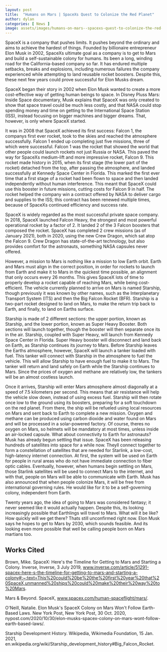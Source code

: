 ```yaml
---
layout: post
title:  "Humans on Mars | SpaceXs Quest to Colonize the Red Planet"
author: dylan
categories: [ News ]
image: assets/images/humans-on-mars--spacexs-quest-to-colonize-the-red-planet.jpg
---
```


 

SpaceX is a company that pushes limits. It pushes beyond the ordinary and aims to achieve the hardest of things. Founded by billionaire entrepreneur Elon Musk in 2002, SpaceXs ultimate goal as a company is to get to Mars and build a self-sustainable colony for humans. Its been a long, winding road for the California-based company so far. It has endured multiple setbacks, breaks and explosions, including numerous failures the company experienced while attempting to land reusable rocket boosters. Despite this, these next few years could prove successful for Elon Musks dream.

SpaceX began their story in 2002 when Elon Musk wanted to create a more cost-effective way of getting human beings to space. In Disney Pluss Mars: Inside Space documentary, Musk  explains that SpaceX was only created to show that space travel could be much less costly, and that NASA could stop spending money and time on getting to the International Space Station (ISS), instead focusing on bigger machines and bigger dreams. That, however, is only where SpaceX started. 

It was in 2008 that SpaceX achieved its first success: Falcon 1, the companys first ever rocket, took to the skies and reached the atmosphere successfully. Falcon 1 ended up completing just five missions, three of which were successful. Falcon 1 was the rocket that showed the world that other people could launch rockets  not just Russia or NASA. This paved the way for SpaceXs medium-lift and more impressive rocket, Falcon 9. This rocket made history in 2015, when its first stage (the lower part of the rocket) detached from the top, after passing the atmosphere, and landed successfully at Kennedy Space Center in Florida. This marked the first ever time that a first stage of a rocket had been flown to space and then landed independently without human interference. This meant that SpaceX could use this booster in future missions, cutting costs for Falcon 9 in half. The rocket helped the company win a contract offered by NASA to deliver cargo and supplies to the ISS; this contract has been renewed multiple times, because of SpaceXs continued efficiency and success rate. 

SpaceX is widely regarded as the most successful private space company. In 2018, SpaceX launched Falcon Heavy, the strongest and most powerful operational rocket by a factor of 2. It landed 2 of the 3 Falcon boosters that composed the rocket. SpaceX has completed 2 crew missions (as of January 2021), both in 2020, using the new Crew Dragon, which sat atop the Falcon 9. Crew Dragon has state-of-the-art technology, but also provides comfort for the astronauts, something NASA capsules never offered. 

However, a mission to Mars is nothing like a mission to low Earth orbit. Earth and Mars must align in the correct position, in order for rockets to launch from Earth and make it to Mars in the quickest time possible, an alignment that only occurs every 26 months. This gives SpaceX lots of time to properly develop a rocket capable of reaching Mars, while being cost-efficient. The vehicle currently planned to arrive on Mars is named Starship, though previously it was known by other names, such as the Interplanetary Transport System (ITS) and then the Big Falcon Rocket (BFR). Starship is a two-part rocket designed to land on Mars, to make the return trip back to Earth, and finally, to land on Earths surface.  

Starship is made of 2 different sections: the upper portion, known as Starship, and the lower portion, known as Super Heavy Booster. Both sections will launch together, though the booster will then separate once its in the air. Starship, coupled with Super Heavy, will launch from Kennedy Space Center in Florida. Super Heavy booster will disconnect and land back on Earth, as Starship continues its journey to Mars. Before Starship leaves the Earths atmosphere, however, SpaceX will launch a tanker loaded with fuel. This tanker will connect with Starship in the atmosphere to fuel the vehicle. This will allow Starship to have enough fuel to make it to Mars. The tanker will return and land safely on Earth while the Starship continues to Mars. Since the prices of oxygen and methane are relatively low, the tankers will be an almost costless launch. 

Once it arrives, Starship will enter Mars atmosphere almost diagonally at a speed of 7.5 kilometers per second. This means that air resistance will help the vehicle slow down, instead of using excess fuel. Starship will then rotate once low to the ground using its boosters, preparing for a soft touchdown on the red planet. From there, the ship will be refueled using local resources on Mars and sent back to Earth to complete a new mission. Oxygen and methane can be produced using carbon dioxide and water found on Mars and will be processed in a solar-powered factory. Of course, theres no oxygen on Mars, so helmets will be mandatory at most times, unless inside an air-locked capsule. What about connectivity to Earth for astronauts? Musk has already begun settling that issue. SpaceX has been releasing hundreds of satellites into space for a while now. Theyll connect together to form a constellation of satellites that are needed for Starlink, a low-cost, high-latency internet connection. At first, the system will be used on Earth for people in rural areas who do not have immediate connection to fiber optic cables. Eventually, however, when humans begin settling on Mars, those Starlink satellites will be used to connect Mars to the internet, and with that, people on Mars will be able to communicate with Earth. Musk has also announced that when people colonize Mars, it will be free from international governing rules. He would like for it to be a self-governing colony, independent from Earth. 

Twenty years ago, the idea of going to Mars was considered fantasy; it never seemed like it would actually happen. Despite this, its looking increasingly possible that Earthlings will travel to Mars. What will it be like? How quickly will we get there? Thats still unconfirmed right now. Elon Musk says he hopes to get to Mars by 2030, which sounds feasible.  And its looking even more possible that well be calling people born on Mars martians too. 

## Works Cited

Brown, Mike. SpaceX: Here's the Timeline for Getting to Mars and Starting a Colony. Inverse, Inverse, 3 July 2019, www.inverse.com/article/51291-spacex-here-s-the-timeline-for-getting-to-mars-and-starting-a-colony#:~:text=This%20could%20be%20the%20first%20year%20that%20SpaceX,unmanned%20ships%20could%20make%20their%20way%20to%20Mars. 

Mars & Beyond. SpaceX, www.spacex.com/human-spaceflight/mars/. 

O'Neill, Natalie. Elon Musk's SpaceX Colony on Mars Won't Follow Earth-Based Laws. New York Post, New York Post, 30 Oct. 2020, nypost.com/2020/10/30/elon-musks-spacex-colony-on-mars-wont-follow-earth-based-laws/. 

Starship Development History. Wikipedia, Wikimedia Foundation, 15 Jan. 2021, en.wikipedia.org/wiki/Starship_development_history#Big_Falcon_Rocket.


